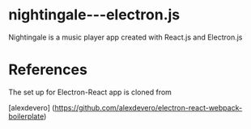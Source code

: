 # nightingale---electron.js

Nightingale is a music player app created with React.js and Electron.js

# References

The set up for Electron-React app is cloned from

[alexdevero] (https://github.com/alexdevero/electron-react-webpack-boilerplate)
